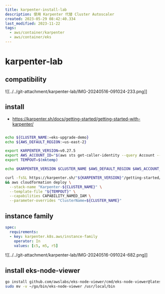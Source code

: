```yaml
---
title: karpenter-install-lab
description: 使用 Karpenter 代替 Cluster Autoscaler
created: 2023-05-29 08:42:40.334
last_modified: 2023-11-22
tags:
  - aws/container/karpenter
  - aws/container/eks
---
```


# karpenter-lab

## compatibility
![[../../git-attachment/karpenter-lab/IMG-20240516-091024-233.png]]

## install
- https://karpenter.sh/docs/getting-started/getting-started-with-karpenter/

```sh

echo ${CLUSTER_NAME:=eks-upgrade-demo}
echo ${AWS_DEFAULT_REGION:=us-east-2}

export KARPENTER_VERSION=v0.27.5
export AWS_ACCOUNT_ID="$(aws sts get-caller-identity --query Account --output text)"
export TEMPOUT=$(mktemp)

echo $KARPENTER_VERSION $CLUSTER_NAME $AWS_DEFAULT_REGION $AWS_ACCOUNT_ID $TEMPOUT

```

```sh
curl -fsSL https://karpenter.sh/"${KARPENTER_VERSION}"/getting-started/getting-started-with-karpenter/cloudformation.yaml  > $TEMPOUT \
&& aws cloudformation deploy \
  --stack-name "Karpenter-${CLUSTER_NAME}" \
  --template-file "${TEMPOUT}" \
  --capabilities CAPABILITY_NAMED_IAM \
  --parameter-overrides "ClusterName=${CLUSTER_NAME}"

```

## instance family

```yaml
spec:
  requirements:
  - key: karpenter.k8s.aws/instance-family
    operator: In
    values: [c5, m5, r5]

```

![[../../git-attachment/karpenter-lab/IMG-20240516-091024-682.png]]

## install eks-node-viewer

```sh
go install github.com/awslabs/eks-node-viewer/cmd/eks-node-viewer@latest
sudo mv -v ~/go/bin/eks-node-viewer /usr/local/bin

```


